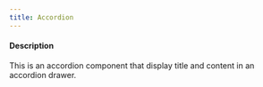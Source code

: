 ```yaml
---
title: Accordion
---
```

#### Description
This is an accordion component that display title and content in an accordion drawer.
